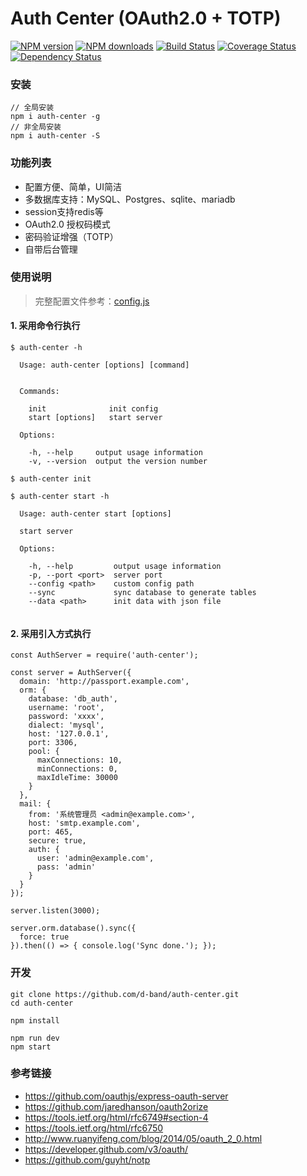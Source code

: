Auth Center (OAuth2.0 + TOTP)
===

[![NPM version](https://img.shields.io/npm/v/auth-center.svg)](https://www.npmjs.com/package/auth-center)
[![NPM downloads](https://img.shields.io/npm/dm/auth-center.svg)](https://www.npmjs.com/package/auth-center)
[![Build Status](https://travis-ci.org/d-band/auth-center.svg?branch=master)](https://travis-ci.org/d-band/auth-center)
[![Coverage Status](https://coveralls.io/repos/github/d-band/auth-center/badge.svg?branch=master)](https://coveralls.io/github/d-band/auth-center?branch=master)
[![Dependency Status](https://david-dm.org/d-band/auth-center.svg)](https://david-dm.org/d-band/auth-center)

### 安装

```
// 全局安装
npm i auth-center -g
// 非全局安装
npm i auth-center -S
```

### 功能列表


- 配置方便、简单，UI简洁
- 多数据库支持：MySQL、Postgres、sqlite、mariadb
- session支持redis等
- OAuth2.0 授权码模式
- 密码验证增强（TOTP）
- 自带后台管理

### 使用说明

> 完整配置文件参考：[config.js](./src/config.js)

#### 1. 采用命令行执行

```
$ auth-center -h

  Usage: auth-center [options] [command]


  Commands:

    init              init config
    start [options]   start server

  Options:

    -h, --help     output usage information
    -v, --version  output the version number

$ auth-center init

$ auth-center start -h

  Usage: auth-center start [options]

  start server

  Options:

    -h, --help         output usage information
    -p, --port <port>  server port
    --config <path>    custom config path
    --sync             sync database to generate tables
    --data <path>      init data with json file
    
```

#### 2. 采用引入方式执行

```
const AuthServer = require('auth-center');

const server = AuthServer({
  domain: 'http://passport.example.com',
  orm: {
    database: 'db_auth',
    username: 'root',
    password: 'xxxx',
    dialect: 'mysql',
    host: '127.0.0.1',
    port: 3306,
    pool: {
      maxConnections: 10,
      minConnections: 0,
      maxIdleTime: 30000
    }
  },
  mail: {
    from: '系统管理员 <admin@example.com>',
    host: 'smtp.example.com',
    port: 465,
    secure: true,
    auth: {
      user: 'admin@example.com',
      pass: 'admin'
    }
  }
});

server.listen(3000);

server.orm.database().sync({
  force: true
}).then(() => { console.log('Sync done.'); });
```

### 开发

```
git clone https://github.com/d-band/auth-center.git
cd auth-center

npm install

npm run dev
npm start
```

### 参考链接

- https://github.com/oauthjs/express-oauth-server
- https://github.com/jaredhanson/oauth2orize
- https://tools.ietf.org/html/rfc6749#section-4
- https://tools.ietf.org/html/rfc6750
- http://www.ruanyifeng.com/blog/2014/05/oauth_2_0.html
- https://developer.github.com/v3/oauth/
- https://github.com/guyht/notp
